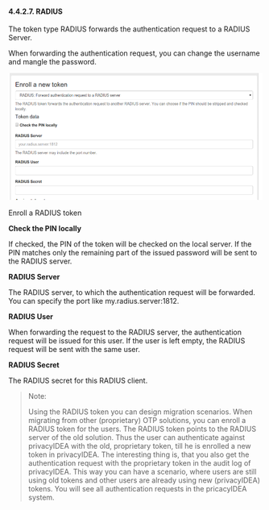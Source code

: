 #### 4.4.2.7. RADIUS

The token type RADIUS forwards the authentication request to a RADIUS Server.

When forwarding the authentication request, you can change the username and mangle the password.

![enroll_radius](../Contents/enroll_radius.png)

Enroll a RADIUS token

**Check the PIN locally**

If checked, the PIN of the token will be checked on the local server. If the PIN matches only the remaining part of the issued password will be sent to the RADIUS server.

**RADIUS Server**

The RADIUS server, to which the authentication request will be forwarded. You can specify the port like my.radius.server:1812.

**RADIUS User**

When forwarding the request to the RADIUS server, the authentication request will be issued for this user. If the user is left empty, the RADIUS request will be sent with the same user.

**RADIUS Secret**

The RADIUS secret for this RADIUS client.

> Note:
> 
> Using the RADIUS token you can design migration scenarios. When migrating from other (proprietary) OTP solutions, you can enroll a RADIUS token for the users. The RADIUS token points to the RADIUS server of the old solution. Thus the user can authenticate against privacyIDEA with the old, proprietary token, till he is enrolled a new token in privacyIDEA. The interesting thing is, that you also get the authentication request with the proprietary token in the audit log of privacyIDEA. This way you can have a scenario, where users are still using old tokens and other users are already using new (privacyIDEA) tokens. You will see all authentication requests in the pricacyIDEA system.